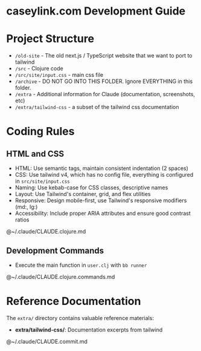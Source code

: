 # caseylink.com Development Guide

# Project Structure

- `/old-site` - The old next.js / TypeScript website that we want to port to tailwind
- `/src` - Clojure code
- `/src/site/input.css` - main css file
- `/archive` - DO NOT GO INTO THIS FOLDER. Ignore EVERYTHING in this folder.
- `/extra` - Additional information for Claude (documentation, screenshots, etc)
- `/extra/tailwind-css` - a subset of the tailwind css documentation

# Coding Rules

## HTML and CSS

- HTML: Use semantic tags, maintain consistent indentation (2 spaces)
- CSS: Use tailwind v4, which has no config file, everything is configured in `src/site/input.css`
- Naming: Use kebab-case for CSS classes, descriptive names
- Layout: Use Tailwind's container, grid, and flex utilities
- Responsive: Design mobile-first, use Tailwind's responsive modifiers (md:, lg:)
- Accessibility: Include proper ARIA attributes and ensure good contrast ratios

@~/.claude/CLAUDE.clojure.md

## Development Commands

- Execute the main function in `user.clj` with `bb runner`

@~/.claude/CLAUDE.clojure.commands.md

# Reference Documentation

The `extra/` directory contains valuable reference materials:

- **extra/tailwind-css/**: Documentation excerpts from tailwind


@~/.claude/CLAUDE.commit.md
